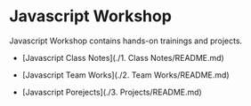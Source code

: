 # Javascript Workshop

Javascript Workshop contains hands-on trainings and projects.

- [Javascript Class Notes](./1. Class Notes/README.md)

- [Javascript Team Works](./2. Team Works/README.md)

- [Javascript Porejects](./3. Projects/README.md)
